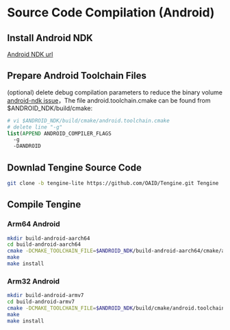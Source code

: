 # Source Code Compilation (Android)

## Install Android NDK

[Android NDK url](http://developer.android.com/ndk/downloads/index.html)

## Prepare Android Toolchain Files

(optional) delete debug compilation parameters to reduce the binary volume [android-ndk issue](https://github.com/android-ndk/ndk/issues/243)，The file android.toolchain.cmake can be found from $ANDROID_NDK/build/cmake:

```cmake
# vi $ANDROID_NDK/build/cmake/android.toolchain.cmake
# delete line "-g"
list(APPEND ANDROID_COMPILER_FLAGS
  -g
  -DANDROID
```

## Downlad Tengine Source Code

```bash
git clone -b tengine-lite https://github.com/OAID/Tengine.git Tengine
```

## Compile Tengine

### Arm64 Android

```bash
mkdir build-android-aarch64
cd build-android-aarch64
cmake -DCMAKE_TOOLCHAIN_FILE=$ANDROID_NDK/build-android-aarch64/cmake/android.toolchain.cmake -DANDROID_ABI="arm64-v8a" -DANDROID_PLATFORM=android-21 ..
make
make install
```

### Arm32 Android

```bash
mkdir build-android-armv7
cd build-android-armv7
cmake -DCMAKE_TOOLCHAIN_FILE=$ANDROID_NDK/build/cmake/android.toolchain.cmake -DANDROID_ABI="armeabi-v7a" -DANDROID_ARM_NEON=ON -DANDROID_PLATFORM=android-19 ..
make
make install
```
